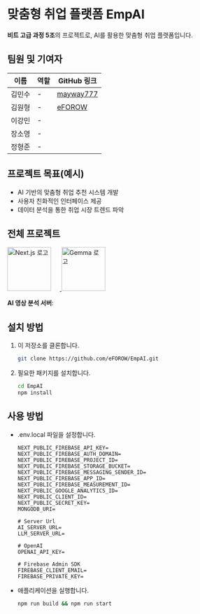 # 맞춤형 취업 플랫폼 EmpAI

**비트 고급 과정 5조**의 프로젝트로, AI를 활용한 맞춤형 취업 플랫폼입니다. 

## 팀원 및 기여자

| 이름       | 역할          | GitHub 링크                       |
|------------|---------------|-----------------------------------|
| 김민수     | -             | [mayway777](https://github.com/mayway777) |
| 김원형     | -             | [eFOROW](https://github.com/eFOROW)|
| 이강민     | -             |                                   |
| 장소영     | -             |                                   |
| 정형준     | -             |                                   |

## 프로젝트 목표(예시)

- AI 기반의 맞춤형 취업 추천 시스템 개발
- 사용자 친화적인 인터페이스 제공
- 데이터 분석을 통한 취업 시장 트렌드 파악


## 전체 프로젝트
<a href="https://github.com/eFOROW/EmpAI">
    <img src="https://cdn.freelogovectors.net/wp-content/uploads/2023/09/next-js-logo-freelogovectors.net_.png" width="100" alt="Next.js 로고" style="margin-right: 20px;">
</a>

<a href="https://ai.google.dev/gemma/docs?hl=ko">
    <img src="https://it.chosun.com/news/photo/202402/2023092110644_374751_5441.png" width="100" alt="Gemma 로고" style="margin-right: 20px;">
</a>

**AI 영상 분석 서버**: 

## 설치 방법

1. 이 저장소를 클론합니다.
   ```bash
   git clone https://github.com/eFOROW/EmpAI.git
   ```
2. 필요한 패키지를 설치합니다.
   ```bash
   cd EmpAI
   npm install
   ```

## 사용 방법

- .env.local 파일을 설정합니다.
  ```
  NEXT_PUBLIC_FIREBASE_API_KEY=
  NEXT_PUBLIC_FIREBASE_AUTH_DOMAIN=
  NEXT_PUBLIC_FIREBASE_PROJECT_ID=
  NEXT_PUBLIC_FIREBASE_STORAGE_BUCKET=
  NEXT_PUBLIC_FIREBASE_MESSAGING_SENDER_ID=
  NEXT_PUBLIC_FIREBASE_APP_ID=
  NEXT_PUBLIC_FIREBASE_MEASUREMENT_ID=
  NEXT_PUBLIC_GOOGLE_ANALYTICS_ID=
  NEXT_PUBLIC_CLIENT_ID=
  NEXT_PUBLIC_SECRET_KEY=
  MONGODB_URI=

  # Server Url
  AI_SERVER_URL=
  LLM_SERVER_URL=
  
  # OpenAI
  OPENAI_API_KEY=
  
  # Firebase Admin SDK
  FIREBASE_CLIENT_EMAIL=
  FIREBASE_PRIVATE_KEY=
  ```

- 애플리케이션을 실행합니다.
  ```bash
  npm run build && npm run start
  ```
